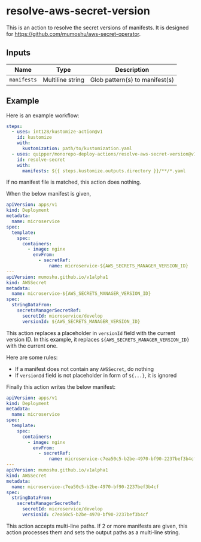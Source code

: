 # resolve-aws-secret-version

This is an action to resolve the secret versions of manifests.
It is designed for https://github.com/mumoshu/aws-secret-operator.

## Inputs

| Name        | Type             | Description                    |
| ----------- | ---------------- | ------------------------------ |
| `manifests` | Multiline string | Glob pattern(s) to manifest(s) |

## Example

Here is an example workflow:

```yaml
steps:
  - uses: int128/kustomize-action@v1
    id: kustomize
    with:
      kustomization: path/to/kustomization.yaml
  - uses: quipper/monorepo-deploy-actions/resolve-aws-secret-version@v1
    id: resolve-secret
    with:
      manifests: ${{ steps.kustomize.outputs.directory }}/**/*.yaml
```

If no manifest file is matched, this action does nothing.

When the below manifest is given,

```yaml
apiVersion: apps/v1
kind: Deployment
metadata:
  name: microservice
spec:
  template:
    spec:
      containers:
        - image: nginx
          envFrom:
            - secretRef:
                name: microservice-${AWS_SECRETS_MANAGER_VERSION_ID}
---
apiVersion: mumoshu.github.io/v1alpha1
kind: AWSSecret
metadata:
  name: microservice-${AWS_SECRETS_MANAGER_VERSION_ID}
spec:
  stringDataFrom:
    secretsManagerSecretRef:
      secretId: microservice/develop
      versionId: ${AWS_SECRETS_MANAGER_VERSION_ID}
```

This action replaces a placeholder in `versionId` field with the current version ID.
In this example, it replaces `${AWS_SECRETS_MANAGER_VERSION_ID}` with the current one.

Here are some rules:

- If a manifest does not contain any `AWSSecret`, do nothing
- If `versionId` field is not placeholder in form of `${...}`, it is ignored

Finally this action writes the below manifest:

```yaml
apiVersion: apps/v1
kind: Deployment
metadata:
  name: microservice
spec:
  template:
    spec:
      containers:
        - image: nginx
          envFrom:
            - secretRef:
                name: microservice-c7ea50c5-b2be-4970-bf90-2237bef3b4cf
---
apiVersion: mumoshu.github.io/v1alpha1
kind: AWSSecret
metadata:
  name: microservice-c7ea50c5-b2be-4970-bf90-2237bef3b4cf
spec:
  stringDataFrom:
    secretsManagerSecretRef:
      secretId: microservice/develop
      versionId: c7ea50c5-b2be-4970-bf90-2237bef3b4cf
```

This action accepts multi-line paths.
If 2 or more manifests are given, this action processes them and sets the output paths as a multi-line string.
